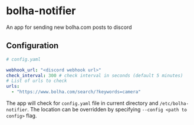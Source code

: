 # bolha-notifier

An app for sending new bolha.com posts to discord

## Configuration

```yaml
# config.yaml

webhook_url: "<discord webhook url>"
check_interval: 300 # check interval in seconds (default 5 minutes)
# List of urls to check
urls:
  - "https://www.bolha.com/search/?keywords=camera"
```

The app will check for `config.yaml` file in current directory and `/etc/bolha-notifier`.
The location can be overridden by specifying `--config <path to config>` flag.